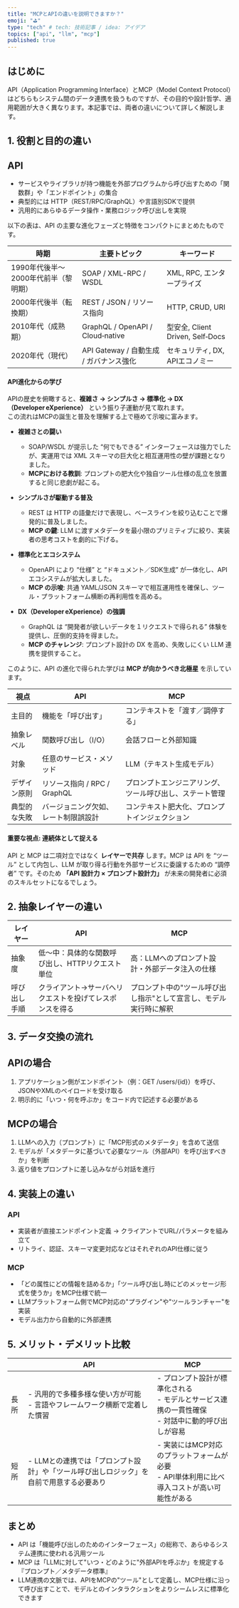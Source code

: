 ```yaml
---
title: "MCPとAPIの違いを説明できますか？"
emoji: "⛳"
type: "tech" # tech: 技術記事 / idea: アイデア
topics: ["api", "llm", "mcp"]
published: true
---
```


## はじめに

API（Application Programming Interface）とMCP（Model Context Protocol）はどちらもシステム間のデータ連携を扱うものですが、その目的や設計哲学、適用範囲が大きく異なります。本記事では、両者の違いについて詳しく解説します。

## 1. 役割と目的の違い

## API

- サービスやライブラリが持つ機能を外部プログラムから呼び出すための「関数群」や「エンドポイント」の集合
- 典型的には HTTP（REST/RPC/GraphQL）や言語別SDKで提供
- 汎用的にあらゆるデータ操作・業務ロジック呼び出しを実現

以下の表は、API の主要な進化フェーズと特徴をコンパクトにまとめたものです。

| 時期 | 主要トピック | キーワード |
| --- | --- | --- |
| 1990年代後半〜2000年代前半（黎明期） | SOAP / XML-RPC / WSDL | XML, RPC, エンタープライズ |
| 2000年代後半（転換期） | REST / JSON / リソース指向 | HTTP, CRUD, URI |
| 2010年代（成熟期） | GraphQL / OpenAPI / Cloud‑native | 型安全, Client Driven, Self‑Docs |
| 2020年代（現代） | API Gateway / 自動生成 / ガバナンス強化 | セキュリティ, DX, APIエコノミー |

#### API進化からの学び

APIの歴史を俯瞰すると、**複雑さ → シンプルさ → 標準化 → DX（Developer eXperience）** という振り子運動が見て取れます。  
この流れはMCPの誕生と普及を理解する上で極めて示唆に富みます。

- **複雑さとの闘い**  
  - SOAP/WSDL が提示した “何でもできる” インターフェースは強力でしたが、実運用では XML スキーマの巨大化と相互運用性の壁が課題となりました。  
  - **MCPにおける教訓**: プロンプトの肥大化や独自ツール仕様の乱立を放置すると同じ悲劇が起こる。

- **シンプルさが駆動する普及**  
  - REST は HTTP の語彙だけで表現し、ベースラインを絞り込むことで爆発的に普及しました。  
  - **MCP の鍵**: LLM に渡すメタデータを最小限のプリミティブに絞り、実装者の思考コストを劇的に下げる。

- **標準化とエコシステム**  
  - OpenAPI により “仕様” と “ドキュメント／SDK生成” が一体化し、API エコシステムが拡大しました。  
  - **MCP の示唆**: 共通 YAML/JSON スキーマで相互運用性を確保し、ツール・プラットフォーム横断の再利用性を高める。

- **DX（Developer eXperience）の強調**  
  - GraphQL は “開発者が欲しいデータを１リクエストで得られる” 体験を提供し、圧倒的支持を得ました。  
  - **MCP のチャレンジ**: プロンプト設計の DX を高め、失敗しにくい LLM 連携を提供すること。

このように、API の進化で得られた学びは **MCP が向かうべき北極星** を示しています。

| 視点 | API | MCP |
| --- | --- | --- |
| 主目的 | 機能を「呼び出す」 | コンテキストを「渡す／調停する」 |
| 抽象レベル | 関数呼び出し（I/O） | 会話フローと外部知識 |
| 対象 | 任意のサービス・メソッド | LLM（テキスト生成モデル） |
| デザイン原則 | リソース指向 / RPC / GraphQL | プロンプトエンジニアリング、ツール呼び出し、ステート管理 |
| 典型的な失敗 | バージョニング欠如、レート制限誤設計 | コンテキスト肥大化、プロンプトインジェクション |

#### 重要な視点: 連続体として捉える

API と MCP は二項対立ではなく **レイヤーで共存** します。MCP は API を “ツール” として内包し、LLM が取り得る行動を外部サービスに委譲するための “調停者” です。そのため **「API 設計力 × プロンプト設計力」** が未来の開発者に必須のスキルセットになるでしょう。

## 2. 抽象レイヤーの違い

| レイヤー | API | MCP |
|----------|-----|-----|
| 抽象度 | 低〜中：具体的な関数呼び出し、HTTPリクエスト単位 | 高：LLMへのプロンプト設計・外部データ注入の仕様 |
| 呼び出し手順 | クライアント→サーバへリクエストを投げてレスポンスを得る | プロンプト中の"ツール呼び出し指示"として宣言し、モデル実行時に解釈 |

## 3. データ交換の流れ

## APIの場合

1. アプリケーション側がエンドポイント（例：GET /users/{id}）を呼び、JSONやXMLのペイロードを受け取る
2. 明示的に「いつ・何を呼ぶか」をコード内で記述する必要がある

## MCPの場合

1. LLMへの入力（プロンプト）に「MCP形式のメタデータ」を含めて送信
2. モデルが「メタデータに基づいて必要なツール（外部API）を呼び出すべきか」を判断
3. 返り値をプロンプトに差し込みながら対話を進行

## 4. 実装上の違い

### API

- 実装者が直接エンドポイント定義 → クライアントでURL/パラメータを組み立て
- リトライ、認証、スキーマ変更対応などはそれぞれのAPI仕様に従う

### MCP

- 「どの属性にどの情報を詰めるか」「ツール呼び出し時にどのメッセージ形式を使うか」をMCP仕様で統一
- LLMプラットフォーム側でMCP対応の"プラグイン"や"ツールランチャー"を実装
- モデル出力から自動的に外部連携

## 5. メリット・デメリット比較

|  | API | MCP |
|--|-----|-----|
| 長所 | - 汎用的で多種多様な使い方が可能<br>- 言語やフレームワーク横断で定着した慣習 | - プロンプト設計が標準化される<br>- モデルとサービス連携の一貫性確保<br>- 対話中に動的呼び出しが容易 |
| 短所 | - LLMとの連携では「プロンプト設計」や「ツール呼び出しロジック」を自前で用意する必要あり | - 実装にはMCP対応のプラットフォームが必要<br>- API単体利用に比べ導入コストが高い可能性がある |

## まとめ

- API は「機能呼び出しのためのインターフェース」の総称で、あらゆるシステム連携に使われる汎用ツール
- MCP は「LLMに対して"いつ・どのように"外部APIを呼ぶか」を規定する『プロンプト／メタデータ標準』
- LLM連携の文脈では、APIをMCPの"ツール"として定義し、MCP仕様に沿って呼び出すことで、モデルとのインタラクションをよりシームレスに標準化できます
